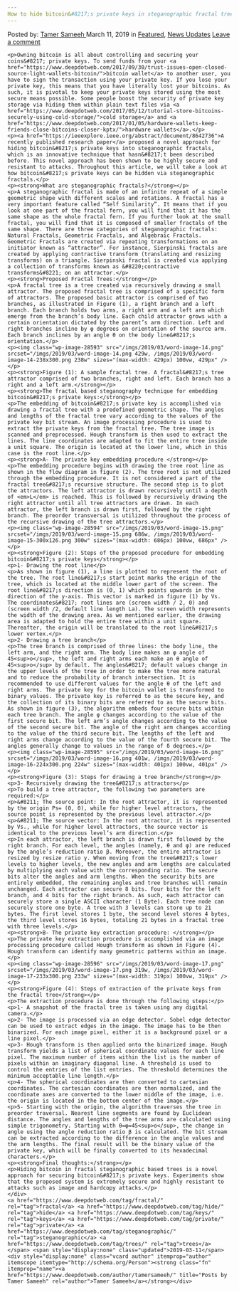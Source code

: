 ```yaml
---
How to hide bitcoin&#8217;s private keys in steganographic fractal trees"
---
```

<article class="post-listing post-28590 post type-post status-publish format-standard has-post-thumbnail hentry  tag-fractal tag-hide tag-keys tag-private tag-steganographic tag-trees">
    <div class="post-inner">
        <span>Posted by: <a href="https://www.deepdotweb.com/author/tamersameeh/" title="">Tamer Sameeh </a></span>
    <span>March 11, 2019</span>
    <span>in <a href="https://www.deepdotweb.com/category/deepdot-news/" rel="category tag">Featured</a>, <a href="https://www.deepdotweb.com/category/news-updates/" rel="category tag">News Updates</a></span>
    <span><a href="https://www.deepdotweb.com/2019/03/11/how-to-hide-bitcoins-private-keys-in-steganographic-fractal-trees/#respond">Leave a comment</a></span>
    </p>
    <div class="clear"></div>
    
    <p>Owning bitcoin is all about controlling and securing your coins&#8217; private keys. To send funds from your <a href="https://www.deepdotweb.com/2017/09/30/trust-issues-open-closed-source-light-wallets-bitcoin/">bitcoin wallet</a> to another user, you have to sign the transaction using your private key. If you lose your private key, this means that you have literally lost your bitcoins. As such, it is pivotal to keep your private keys stored using the most secure means possible. Some people boost the security of private key storage via hiding them within plain text files via <a href="https://www.deepdotweb.com/2017/05/12/tutorial-store-bitcoins-securely-using-cold-storage/">cold storage</a> and <a href="https://www.deepdotweb.com/2017/01/05/hardware-wallets-keep-friends-close-bitcoins-closer-kptx/">hardware wallets</a>.</p>
    <p><a href="https://ieeexplore.ieee.org/abstract/document/8642736">A recently published research paper</a> proposed a novel approach for hiding bitcoin&#8217;s private keys into steganographic fractals, which is an innovative technique that hasn&#8217;t been described before. This novel approach has been shown to be highly secure and resistant to attacks. Throughout this article, we will take a look at how bitcoin&#8217;s private keys can be hidden via steganographic fractals.</p>
    <p><strong>What are steganographic fractals?</strong></p>
    <p>A steganographic fractal is made of an infinite repeat of a simple geometric shape with different scales and rotations. A fractal has a very important feature called “Self Similarity”. It means that if you look at one part of the fractal fern, you will find that it has the same shape as the whole fractal fern. If you further look at the small fractal, you will find that it is composed of smaller fractals of the same shape. There are three categories of steganographic fractals: Natural Fractals, Geometric Fractals, and Algebraic Fractals. Geometric Fractals are created via repeating transformations on an initiator known as “attractor”. For instance, Sierpinski fractals are created by applying contractive transform (translating and resizing transforms) on a triangle. Sierpinski fractal is created via applying a collection of transforms known as &#8220;contractive transforms&#8221; on an attractor.</p>
    <p><strong>Proposed Fractal Trees:</strong></p>
    <p>A fractal tree is a tree created via recursively drawing a small attractor. The proposed fractal tree is comprised of a specific form of attractors. The proposed basic attractor is comprised of two branches, as illustrated in Figure (1), a right branch and a left branch. Each branch holds two arms, a right arm and a left arm which emerge from the branch’s body line. Each child attractor grows with a certain orientation dictated by the parent’s arm direction. Left and right branches incline by φ degrees on orientation of the source arm. Each branch inclines by an angle θ on the body line&#8217;s orientation.</p>
    <p><img class="wp-image-28593" src="/imgs/2019/03/word-image-14.png" srcset="/imgs/2019/03/word-image-14.png 429w, /imgs/2019/03/word-image-14-238x300.png 238w" sizes="(max-width: 429px) 100vw, 429px" /></p>
    <p><strong>Figure (1): A sample fractal tree. A fractal&#8217;s tree attractor comprised of two branches, right and left. Each branch has a right and a left arm.</strong></p>
    <p><strong>The fractal based steganography technique for embedding bitcoin&#8217;s private keys:</strong></p>
    <p>The embedding of bitcoin&#8217;s private key is accomplished via drawing a fractal tree with a predefined geometric shape. The angles and lengths of the fractal tree vary according to the values of the private key bit stream. An image processing procedure is used to extract the private keys from the fractal tree. The tree image is scanned and preprocessed. Hough transform is then used to extract the lines. The line coordinates are adapted to fit the entire tree inside a unit square. The origin is located at the lower line, which in this case is the root line.</p>
    <p><strong>A- The private key embedding procedure </strong></p>
    <p>The embedding procedure begins with drawing the tree root line as shown in the flow diagram in figure (2). The tree root is not utilized through the embedding procedure. It is not considered a part of the fractal tree&#8217;s recursive structure. The second step is to plot the attractors. The left attractor is drawn recursively until a depth of <em>L</em> is reached. This is followed by recursively drawing the right attractor until all tree attractors are drawn. In each attractor, the left branch is drawn first, followed by the right branch. The preorder transversal is utilized throughout the process of the recursive drawing of the tree attractors.</p>
    <p><img class="wp-image-28594" src="/imgs/2019/03/word-image-15.png" srcset="/imgs/2019/03/word-image-15.png 686w, /imgs/2019/03/word-image-15-300x126.png 300w" sizes="(max-width: 686px) 100vw, 686px" /></p>
    <p><strong>Figure (2): Steps of the proposed procedure for embedding bitcoin&#8217;s private keys</strong></p>
    <p>1- Drawing the root line</p>
    <p>As shown in figure (1), a line is plotted to represent the root of the tree. The root line&#8217;s start point marks the origin of the tree, which is located at the middle lower part of the screen. The root line&#8217;s direction is (0, 1) which points upwards in the direction of the y-axis. This vector is marked in figure (1) by Vs. The coordinates&#8217; root lines are (screen width / 2, 0) and (screen width /2, default line length La). The screen width represents the width of the drawing area. As we mentioned earlier, the drawing area is adapted to hold the entire tree within a unit square. Thereafter, the origin will be translated to the root line&#8217;s lower vertex.</p>
    <p>2- Drawing a tree branch</p>
    <p>The tree branch is comprised of three lines: the body line, the left arm, and the right arm. The body line makes an φ angle of 45<sup>o</sup>, the left and right arms each make an θ angle of 45<sup>o</sup> by default. The angles&#8217; default values change in the upper levels of the tree in order to make the tree more natural and to reduce the probability of branch intersection. It is recommended to use different values for the angle θ of the left and right arms. The private key for the bitcoin wallet is transformed to binary values. The private key is referred to as the secure key, and the collection of its binary bits are referred to as the secure bits. As shown in figure (3), the algorithm embeds four secure bits within each tree branch. The angle φ changes according to the value of the first secure bit. The left arm’s angle changes according to the value of the second secure bit. The angle of the right arm changes according to the value of the third secure bit. The lengths of the left and right arms change according to the value of the fourth secure bit. The angles generally change to values in the range of δ degrees.</p>
    <p><img class="wp-image-28595" src="/imgs/2019/03/word-image-16.png" srcset="/imgs/2019/03/word-image-16.png 401w, /imgs/2019/03/word-image-16-224x300.png 224w" sizes="(max-width: 401px) 100vw, 401px" /></p>
    <p><strong>Figure (3): Steps for drawing a tree branch</strong></p>
    <p>3- Recursively drawing the tree&#8217;s attractors</p>
    <p>To build a tree attractor, the following two parameters are required:</p>
    <p>&#8211; The source point: In the root attractor, it is represented by the origin Ps= (0, 0), while for higher level attractors, the source point is represented by the previous level attractor.</p>
    <p>&#8211; The source vector: In the root attractor, it is represented by Vs., while for higher level attractors, the source vector is identical to the previous level’s arm direction.</p>
    <p>In each attractor, the left branch is drawn first followed by the right branch. For each level, the angles (namely, θ and φ) are reduced by the angle’s reduction ratio β. Moreover, the entire attractor is resized by resize ratio γ. When moving from the tree&#8217;s lower levels to higher levels, the new angles and arm lengths are calculated by multiplying each value with the corresponding ratio. The secure bits alter the angles and arm lengths. When the security bits are entirely embedded, the remaining angles and tree branches will remain unchanged. Each attractor can secure 8 bits. Four bits for the left branch, and 4 bits for the right branch. As such, each attractor can securely store a single ASCII character (1 Byte). Each tree node can securely store one byte. A tree with 3 levels can store up to 21 bytes. The first level stores 1 byte, the second level stores 4 bytes, the third level stores 16 bytes, totaling 21 bytes in a fractal tree with three levels.</p>
    <p><strong>B- The private key extraction procedure: </strong></p>
    <p>The private key extraction procedure is accomplished via an image processing procedure called Hough transform as shown in Figure (4). Hough transform can identify many geometric patterns within an image.</p>
    <p><img class="wp-image-28596" src="/imgs/2019/03/word-image-17.png" srcset="/imgs/2019/03/word-image-17.png 319w, /imgs/2019/03/word-image-17-233x300.png 233w" sizes="(max-width: 319px) 100vw, 319px" /></p>
    <p><strong>Figure (4): Steps of extraction of the private keys from the fractal tree</strong></p>
    <p>The extraction procedure is done through the following steps:</p>
    <p>1- A snapshot of the fractal tree is taken using any digital camera.</p>
    <p>2- The image is processed via an edge detector. Sobel edge detector can be used to extract edges in the image. The image has to be then binarized. For each image pixel, either it is a background pixel or a line pixel.</p>
    <p>3- Hough transform is then applied onto the binarized image. Hough transform yields a list of spherical coordinate values for each line pixel. The maximum number of items within the list is the number of pixels within an imaginary diagonal line. A threshold is used to control the entries of the list entries. The threshold determines the minimum acceptable line length.</p>
    <p>4- The spherical coordinates are then converted to cartesian coordinates. The cartesian coordinates are then normalized, and the coordinate axes are converted to the lower middle of the image, i.e. the origin is located in the bottom center of the image.</p>
    <p>5- Starting with the origin, the algorithm traverses the tree in preorder traversal. Nearest line segments are found by Euclidean distance. The angles and lengths of the tree arms are calculated using simple trigonometry. Starting with θ=φ=45<sup>o</sup>, the change in angle using the angle reduction ratio β is calculated. The bit stream can be extracted according to the difference in the angle values and the arm lengths. The final result will be the binary value of the private key, which will be finally converted to its hexadecimal characters.</p>
    <p><strong>Final thoughts:</strong></p>
    <p>Hiding bitcoin in fractal steganographic based trees is a novel approach for securing bitcoin&#8217;s private keys. Experiments show that the proposed system is extremely secure and highly resistant to attacks such as image and hardcopy attacks.</p>
    </div>
    <a href="https://www.deepdotweb.com/tag/fractal/" rel="tag">fractal</a> <a href="https://www.deepdotweb.com/tag/hide/" rel="tag">hide</a> <a href="https://www.deepdotweb.com/tag/keys/" rel="tag">keys</a> <a href="https://www.deepdotweb.com/tag/private/" rel="tag">private</a> <a href="https://www.deepdotweb.com/tag/steganographic/" rel="tag">steganographic</a> <a href="https://www.deepdotweb.com/tag/trees/" rel="tag">trees</a></span> <span style="display:none" class="updated">2019-03-11</span>
    <div style="display:none" class="vcard author" itemprop="author" itemscope itemtype="http://schema.org/Person"><strong class="fn" itemprop="name"><a href="https://www.deepdotweb.com/author/tamersameeh/" title="Posts by Tamer Sameeh" rel="author">Tamer Sameeh</a></strong></div>
    
